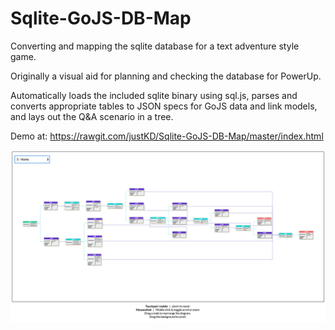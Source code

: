 # Sqlite-GoJS-DB-Map
Converting and mapping the sqlite database for a text adventure style game.

Originally a visual aid for planning and checking the database for PowerUp.

Automatically loads the included sqlite binary using sql.js, parses and converts appropriate tables to JSON specs for GoJS data and link models, and lays out the Q&A scenario in a tree.

Demo at:
https://rawgit.com/justKD/Sqlite-GoJS-DB-Map/master/index.html

![alt text](https://raw.githubusercontent.com/justKD/Sqlite-GoJS-DB-Map/master/readme_example.png)